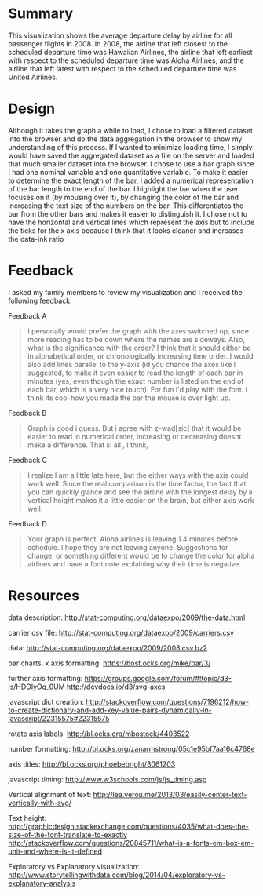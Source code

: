 # Summary
This visualization shows the average departure delay by airline for all passenger flights in 2008. In 2008, the airline that left closest to the scheduled departure time was Hawaiian Airlines, the airline that left earliest with respect to the scheduled departure time was Aloha Airlines, and the airline that left latest with respect to the scheduled departure time was United Airlines.

# Design
Although it takes the graph a while to load, I chose to load a filtered dataset into the browser and do the data aggregation in the browser to show my understanding of this process. If I wanted to minimize loading time, I simply would have saved the aggregated dataset as a file on the server and loaded that much smaller dataset into the browser. I chose to use a bar graph since I had one nominal variable and one quantitative variable. To make it easier to determine the exact length of the bar, I added a numerical representation of the bar length to the end of the bar. I highlight the bar when the user focuses on it (by mousing over it), by changing the color of the bar and increasing the text size of the numbers on the bar. This differentiates the bar from the other bars and makes it easier to distinguish it. I chose not to have the horizontal and vertical lines which represent the axis but to include the ticks for the x axis because I think that it looks cleaner and increases the data-ink ratio

# Feedback
I asked my family members to review my visualization and I received the following feedback:

Feedback A
>I personally would prefer the graph with the axes switched up, since more reading has to be down where the names are sideways. Also, what is the significance with the order? I think that it should either be in alphabetical order, or chronologically increasing time order. I would also add lines parallel to the y-axis (id you chance the axes like I suggested, to make it even easier to read the length of each bar in minutes (yes, even though the exact number is listed on the end of each bar, which is a very nice touch). 
>For fun I'd play with the font. 
>I think its cool how you made the bar the mouse is over light up. 

Feedback B
>Graph is good i guess. But i agree with z-wad[sic] that it would be easier to read in numerical order, increasing or decreasing doesnt make a difference. That si all , I think,

Feedback C
>I realize I am a little late here, but the either ways with the axis could work well. Since the real comparison is the time factor, the fact that you can quickly glance and see the airline with the longest delay by a vertical height makes it a little easier on the brain, but either axis work well.

Feedback D
>Your graph is perfect. Aloha airlines is leaving 1.4 minutes before schedule. I hope they are not leaving anyone. Suggestions for change, or something different would be to change the color for aloha airlines and have a foot note explaining why their time is negative.

# Resources

data description:
http://stat-computing.org/dataexpo/2009/the-data.html

carrier csv file:
http://stat-computing.org/dataexpo/2009/carriers.csv

data:
http://stat-computing.org/dataexpo/2009/2008.csv.bz2

bar charts, x axis formatting:
https://bost.ocks.org/mike/bar/3/

further axis formatting:
https://groups.google.com/forum/#!topic/d3-js/HDOlyOq_0UM
http://devdocs.io/d3/svg-axes

javascript dict creation:
http://stackoverflow.com/questions/7196212/how-to-create-dictionary-and-add-key-value-pairs-dynamically-in-javascript/22315575#22315575

rotate axis labels:
http://bl.ocks.org/mbostock/4403522

number formatting:
http://bl.ocks.org/zanarmstrong/05c1e95bf7aa16c4768e

axis titles:
http://bl.ocks.org/phoebebright/3061203

javascript timing:
http://www.w3schools.com/js/js_timing.asp

Vertical alignment of text:
http://lea.verou.me/2013/03/easily-center-text-vertically-with-svg/

Text height:
http://graphicdesign.stackexchange.com/questions/4035/what-does-the-size-of-the-font-translate-to-exactly
http://stackoverflow.com/questions/20845711/what-is-a-fonts-em-box-em-unit-and-where-is-it-defined


Exploratory vs Explanatory visualization:
http://www.storytellingwithdata.com/blog/2014/04/exploratory-vs-explanatory-analysis

